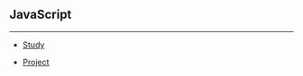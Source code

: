 ## JavaScript
---
* [Study](https://github.com/JongsooPark1/JavaScript/tree/master/Study)

* [Project](https://github.com/JongsooPark1/JavaScript/tree/master/proj)
